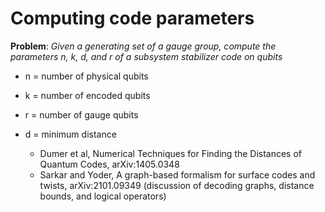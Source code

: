 # Computing code parameters

**Problem**: *Given a generating set of a gauge group, compute the parameters n, k, d, and r of a subsystem stabilizer code on qubits*

- n = number of physical qubits
- k = number of encoded qubits
- r = number of gauge qubits

- d = minimum distance
    - Dumer et al, Numerical Techniques for Finding the Distances of Quantum Codes, arXiv:1405.0348
    - Sarkar and Yoder, A graph-based formalism for surface codes and twists, arXiv:2101.09349 (discussion of decoding graphs, distance bounds, and logical operators)
